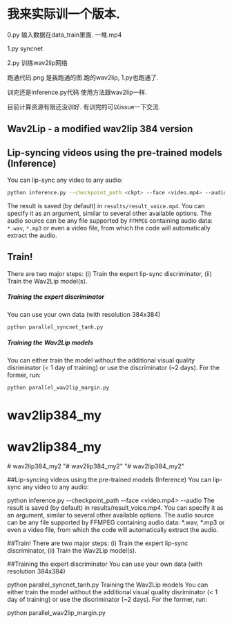 
# 我来实际训一个版本.

0.py    输入数据在data_train里面. 一堆.mp4

1.py    syncnet

2.py    训练wav2lip网络

跑通代码.png  是我跑通的图.跑的wav2lip, 1.py也跑通了.

训完还是inference.py代码 使用方法跟wav2lip一样. 

目前计算资源有限还没训好. 有训完的可以issue一下交流.












## **Wav2Lip** - a modified wav2lip 384 version


Lip-syncing videos using the pre-trained models (Inference)
-------
You can lip-sync any video to any audio:
```bash
python inference.py --checkpoint_path <ckpt> --face <video.mp4> --audio <an-audio-source> 
```
The result is saved (by default) in `results/result_voice.mp4`. You can specify it as an argument,  similar to several other available options. The audio source can be any file supported by `FFMPEG` containing audio data: `*.wav`, `*.mp3` or even a video file, from which the code will automatically extract the audio.

Train!
----------
There are two major steps: (i) Train the expert lip-sync discriminator, (ii) Train the Wav2Lip model(s).

##### Training the expert discriminator
You can use your own data (with resolution 384x384)

```bash
python parallel_syncnet_tanh.py
```
##### Training the Wav2Lip models
You can either train the model without the additional visual quality disriminator (< 1 day of training) or use the discriminator (~2 days). For the former, run: 
```bash
python parallel_wav2lip_margin.py
```

# wav2lip384_my
# wav2lip384_my
#   w a v 2 l i p 3 8 4 _ m y 2 
 
 "# wav2lip384_my2" 
"# wav2lip384_my2" 


##Lip-syncing videos using the pre-trained models (Inference)
You can lip-sync any video to any audio:

python inference.py --checkpoint_path <ckpt> --face <video.mp4> --audio <an-audio-source> 
The result is saved (by default) in results/result_voice.mp4. You can specify it as an argument, similar to several other available options. The audio source can be any file supported by FFMPEG containing audio data: *.wav, *.mp3 or even a video file, from which the code will automatically extract the audio.

##Train!
There are two major steps: (i) Train the expert lip-sync discriminator, (ii) Train the Wav2Lip model(s).

##Training the expert discriminator
You can use your own data (with resolution 384x384)

python parallel_syncnet_tanh.py
Training the Wav2Lip models
You can either train the model without the additional visual quality disriminator (< 1 day of training) or use the discriminator (~2 days). For the former, run:

python parallel_wav2lip_margin.py


